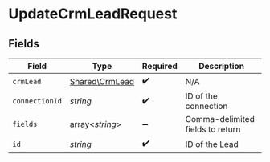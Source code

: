 # UpdateCrmLeadRequest


## Fields

| Field                                            | Type                                             | Required                                         | Description                                      |
| ------------------------------------------------ | ------------------------------------------------ | ------------------------------------------------ | ------------------------------------------------ |
| `crmLead`                                        | [Shared\CrmLead](../../Models/Shared/CrmLead.md) | :heavy_check_mark:                               | N/A                                              |
| `connectionId`                                   | *string*                                         | :heavy_check_mark:                               | ID of the connection                             |
| `fields`                                         | array<*string*>                                  | :heavy_minus_sign:                               | Comma-delimited fields to return                 |
| `id`                                             | *string*                                         | :heavy_check_mark:                               | ID of the Lead                                   |